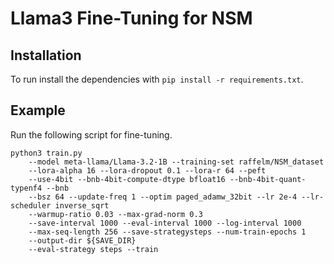# Llama3 Fine-Tuning for NSM
## Installation
To run install the dependencies with `pip install -r requirements.txt`.
## Example
Run the following script for fine-tuning.
```
python3 train.py
	--model meta-llama/Llama-3.2-1B --training-set raffelm/NSM_dataset
	--lora-alpha 16 --lora-dropout 0.1 --lora-r 64 --peft
	--use-4bit --bnb-4bit-compute-dtype bfloat16 --bnb-4bit-quant-typenf4 --bnb
	--bsz 64 --update-freq 1 --optim paged_adamw_32bit --lr 2e-4 --lr-scheduler inverse_sqrt
	--warmup-ratio 0.03 --max-grad-norm 0.3 
	--save-interval 1000 --eval-interval 1000 --log-interval 1000
	--max-seq-length 256 --save-strategysteps --num-train-epochs 1
	--output-dir ${SAVE_DIR} 
	--eval-strategy steps --train 